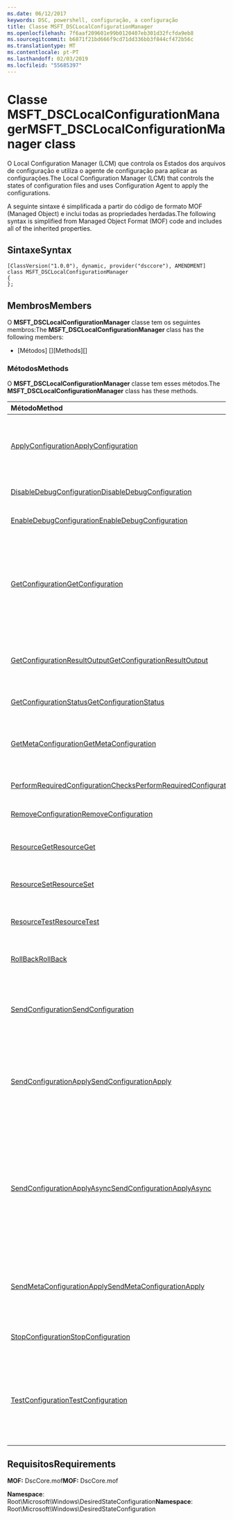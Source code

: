 ```yaml
---
ms.date: 06/12/2017
keywords: DSC, powershell, configuração, a configuração
title: Classe MSFT_DSCLocalConfigurationManager
ms.openlocfilehash: 7f6aaf209601e99b0120407eb301d32fcfda9eb8
ms.sourcegitcommit: b6871f21bd666f9cd71dd336bb3f844cf472b56c
ms.translationtype: MT
ms.contentlocale: pt-PT
ms.lasthandoff: 02/03/2019
ms.locfileid: "55685397"
---
```

# <a name="msftdsclocalconfigurationmanager-class"></a><span data-ttu-id="c4892-103">Classe MSFT_DSCLocalConfigurationManager</span><span class="sxs-lookup"><span data-stu-id="c4892-103">MSFT_DSCLocalConfigurationManager class</span></span>

<span data-ttu-id="c4892-104">O Local Configuration Manager (LCM) que controla os Estados dos arquivos de configuração e utiliza o agente de configuração para aplicar as configurações.</span><span class="sxs-lookup"><span data-stu-id="c4892-104">The Local Configuration Manager (LCM) that controls the states of configuration files and uses Configuration Agent to apply the configurations.</span></span>

<span data-ttu-id="c4892-105">A seguinte sintaxe é simplificada a partir do código de formato MOF (Managed Object) e inclui todas as propriedades herdadas.</span><span class="sxs-lookup"><span data-stu-id="c4892-105">The following syntax is simplified from Managed Object Format (MOF) code and includes all of the inherited properties.</span></span>

## <a name="syntax"></a><span data-ttu-id="c4892-106">Sintaxe</span><span class="sxs-lookup"><span data-stu-id="c4892-106">Syntax</span></span>

```
[ClassVersion("1.0.0"), dynamic, provider("dsccore"), AMENDMENT]
class MSFT_DSCLocalConfigurationManager
{
};
```

## <a name="members"></a><span data-ttu-id="c4892-107">Membros</span><span class="sxs-lookup"><span data-stu-id="c4892-107">Members</span></span>

<span data-ttu-id="c4892-108">O **MSFT_DSCLocalConfigurationManager** classe tem os seguintes membros:</span><span class="sxs-lookup"><span data-stu-id="c4892-108">The **MSFT_DSCLocalConfigurationManager** class has the following members:</span></span>

- <span data-ttu-id="c4892-109">[Métodos] []</span><span class="sxs-lookup"><span data-stu-id="c4892-109">[Methods][]</span></span>

### <a name="methods"></a><span data-ttu-id="c4892-110">Métodos</span><span class="sxs-lookup"><span data-stu-id="c4892-110">Methods</span></span>

<span data-ttu-id="c4892-111">O **MSFT_DSCLocalConfigurationManager** classe tem esses métodos.</span><span class="sxs-lookup"><span data-stu-id="c4892-111">The **MSFT_DSCLocalConfigurationManager** class has these methods.</span></span>

|<span data-ttu-id="c4892-112">Método</span><span class="sxs-lookup"><span data-stu-id="c4892-112">Method</span></span> |<span data-ttu-id="c4892-113">Descrição</span><span class="sxs-lookup"><span data-stu-id="c4892-113">Description</span></span> |
|:--- |:---|
| [<span data-ttu-id="c4892-114">ApplyConfiguration</span><span class="sxs-lookup"><span data-stu-id="c4892-114">ApplyConfiguration</span></span>](msft-dsclocalconfigurationmanager-applyconfiguration.md)| <span data-ttu-id="c4892-115">Utiliza o agente de configuração para aplicar a configuração que está pendente.</span><span class="sxs-lookup"><span data-stu-id="c4892-115">Uses the Configuration Agent to apply the configuration that is pending.</span></span>|
| [<span data-ttu-id="c4892-116">DisableDebugConfiguration</span><span class="sxs-lookup"><span data-stu-id="c4892-116">DisableDebugConfiguration</span></span>](msft-dsclocalconfigurationmanager-disabledebugconfiguration.md)| <span data-ttu-id="c4892-117">Desativa a depuração de recursos de DSC.</span><span class="sxs-lookup"><span data-stu-id="c4892-117">Disables DSC resource debugging.</span></span>|
| [<span data-ttu-id="c4892-118">EnableDebugConfiguration</span><span class="sxs-lookup"><span data-stu-id="c4892-118">EnableDebugConfiguration</span></span>](msft-dsclocalconfigurationmanager-enabledebugconfiguration.md)| <span data-ttu-id="c4892-119">Permite a depuração de recursos de DSC.</span><span class="sxs-lookup"><span data-stu-id="c4892-119">Enables DSC resource debugging.</span></span>|
| [<span data-ttu-id="c4892-120">GetConfiguration</span><span class="sxs-lookup"><span data-stu-id="c4892-120">GetConfiguration</span></span>](msft-dsclocalconfigurationmanager-getconfiguration.md)| <span data-ttu-id="c4892-121">Envia o documento de configuração para o nó gerido e utiliza a **obter** método do agente de configuração para aplicar a configuração.</span><span class="sxs-lookup"><span data-stu-id="c4892-121">Sends the configuration document to the managed node and uses the **Get** method of the Configuration Agent to apply the configuration.</span></span>|
| [<span data-ttu-id="c4892-122">GetConfigurationResultOutput</span><span class="sxs-lookup"><span data-stu-id="c4892-122">GetConfigurationResultOutput</span></span>](msft-dsclocalconfigurationmanager-getconfigurationresultoutput.md)| <span data-ttu-id="c4892-123">Obtém o resultado de agente de configuração relacionadas com uma tarefa específica.</span><span class="sxs-lookup"><span data-stu-id="c4892-123">Gets the Configuration Agent output relating to a specific job.</span></span>|
| [<span data-ttu-id="c4892-124">GetConfigurationStatus</span><span class="sxs-lookup"><span data-stu-id="c4892-124">GetConfigurationStatus</span></span>](msft-dsclocalconfigurationmanager-getconfigurationstatus.md)| <span data-ttu-id="c4892-125">Obter o histórico do Estado de configuração.</span><span class="sxs-lookup"><span data-stu-id="c4892-125">Get the configuration status history.</span></span>|
| [<span data-ttu-id="c4892-126">GetMetaConfiguration</span><span class="sxs-lookup"><span data-stu-id="c4892-126">GetMetaConfiguration</span></span>](msft-dsclocalconfigurationmanager-getmetaconfiguration.md)| <span data-ttu-id="c4892-127">Obtém as definições de LCM que são utilizadas para controlar o agente de configuração.</span><span class="sxs-lookup"><span data-stu-id="c4892-127">Gets the LCM settings that are used to control Configuration Agent.</span></span>|
| [<span data-ttu-id="c4892-128">PerformRequiredConfigurationChecks</span><span class="sxs-lookup"><span data-stu-id="c4892-128">PerformRequiredConfigurationChecks</span></span>](msft-dsclocalconfigurationmanager-performrequiredconfigurationchecks.md)| <span data-ttu-id="c4892-129">Inicia a verificação de consistência.</span><span class="sxs-lookup"><span data-stu-id="c4892-129">Starts the consistency check.</span></span>|
| [<span data-ttu-id="c4892-130">RemoveConfiguration</span><span class="sxs-lookup"><span data-stu-id="c4892-130">RemoveConfiguration</span></span>](msft-dsclocalconfigurationmanager-removeconfiguration.md)| <span data-ttu-id="c4892-131">Remove os ficheiros de configuração.</span><span class="sxs-lookup"><span data-stu-id="c4892-131">Removes the configuration files.</span></span>|
| [<span data-ttu-id="c4892-132">ResourceGet</span><span class="sxs-lookup"><span data-stu-id="c4892-132">ResourceGet</span></span>](msft-dsclocalconfigurationmanager-resourceget.md)| <span data-ttu-id="c4892-133">Chama diretamente a **obter** método de um recurso de DSC.</span><span class="sxs-lookup"><span data-stu-id="c4892-133">Directly calls the **Get** method of a DSC resource.</span></span>|
| [<span data-ttu-id="c4892-134">ResourceSet</span><span class="sxs-lookup"><span data-stu-id="c4892-134">ResourceSet</span></span>](msft-dsclocalconfigurationmanager-resourceset.md)| <span data-ttu-id="c4892-135">Chama diretamente a **definir** método de um recurso de DSC.</span><span class="sxs-lookup"><span data-stu-id="c4892-135">Directly calls the **Set** method of a DSC resource.</span></span>|
| [<span data-ttu-id="c4892-136">ResourceTest</span><span class="sxs-lookup"><span data-stu-id="c4892-136">ResourceTest</span></span>](msft-dsclocalconfigurationmanager-resourcetest.md)| <span data-ttu-id="c4892-137">Chama diretamente a **teste** método de um recurso de DSC.</span><span class="sxs-lookup"><span data-stu-id="c4892-137">Directly calls the **Test** method of a DSC resource.</span></span>|
| [<span data-ttu-id="c4892-138">RollBack</span><span class="sxs-lookup"><span data-stu-id="c4892-138">RollBack</span></span>](msft-dsclocalconfigurationmanager-rollback.md)| <span data-ttu-id="c4892-139">Rolls novamente para uma configuração anterior.</span><span class="sxs-lookup"><span data-stu-id="c4892-139">Rolls back to a previous configuration.</span></span>|
| [<span data-ttu-id="c4892-140">SendConfiguration</span><span class="sxs-lookup"><span data-stu-id="c4892-140">SendConfiguration</span></span>](msft-dsclocalconfigurationmanager-sendconfiguration.md)| <span data-ttu-id="c4892-141">Envia o documento de configuração para o nó gerido e o salva como uma alteração pendente.</span><span class="sxs-lookup"><span data-stu-id="c4892-141">Sends the configuration document to the managed node and saves it as a pending change.</span></span>|
| [<span data-ttu-id="c4892-142">SendConfigurationApply</span><span class="sxs-lookup"><span data-stu-id="c4892-142">SendConfigurationApply</span></span>](msft-dsclocalconfigurationmanager-sendconfigurationapply.md)| <span data-ttu-id="c4892-143">Envia o documento de configuração para o nó gerido e utiliza o agente de configuração para aplicar a configuração.</span><span class="sxs-lookup"><span data-stu-id="c4892-143">Sends the configuration document to the managed node and uses the Configuration Agent to apply the configuration.</span></span>|
| [<span data-ttu-id="c4892-144">SendConfigurationApplyAsync</span><span class="sxs-lookup"><span data-stu-id="c4892-144">SendConfigurationApplyAsync</span></span>](msft-dsclocalconfigurationmanager-sendconfigurationapplyasync.md)| <span data-ttu-id="c4892-145">Enviar o documento de configuração para o nó gerido e começar a utilizar o agente de configuração para aplicar a configuração.</span><span class="sxs-lookup"><span data-stu-id="c4892-145">Send the configuration document to the managed node and start using the Configuration Agent to apply the configuration.</span></span> <span data-ttu-id="c4892-146">Utilize GetConfigurationResultOutput para obter a saída do resultado.</span><span class="sxs-lookup"><span data-stu-id="c4892-146">Use GetConfigurationResultOutput to retrieve result output.</span></span>|
| [<span data-ttu-id="c4892-147">SendMetaConfigurationApply</span><span class="sxs-lookup"><span data-stu-id="c4892-147">SendMetaConfigurationApply</span></span>](msft-dsclocalconfigurationmanager-sendmetaconfigurationapply.md)| <span data-ttu-id="c4892-148">Define as definições de LCM que são utilizadas para controlar o agente de configuração.</span><span class="sxs-lookup"><span data-stu-id="c4892-148">Sets the LCM settings that are used to control the Configuration Agent.</span></span>|
| [<span data-ttu-id="c4892-149">StopConfiguration</span><span class="sxs-lookup"><span data-stu-id="c4892-149">StopConfiguration</span></span>](msft-dsclocalconfigurationmanager-stopconfiguration.md)| <span data-ttu-id="c4892-150">Interrompe a configuração que está em curso.</span><span class="sxs-lookup"><span data-stu-id="c4892-150">Stops the configuration that is in progress.</span></span>|
| [<span data-ttu-id="c4892-151">TestConfiguration</span><span class="sxs-lookup"><span data-stu-id="c4892-151">TestConfiguration</span></span>](msft-dsclocalconfigurationmanager-testconfiguration.md)| <span data-ttu-id="c4892-152">Envia o documento de configuração para o nó gerido e verifica a configuração atual contra o documento.</span><span class="sxs-lookup"><span data-stu-id="c4892-152">Sends the configuration document to the managed node and verifies the current configuration against the document.</span></span>|

## <a name="requirements"></a><span data-ttu-id="c4892-153">Requisitos</span><span class="sxs-lookup"><span data-stu-id="c4892-153">Requirements</span></span>

<span data-ttu-id="c4892-154">**MOF:** DscCore.mof</span><span class="sxs-lookup"><span data-stu-id="c4892-154">**MOF:** DscCore.mof</span></span>

<span data-ttu-id="c4892-155">**Namespace**: Root\Microsoft\Windows\DesiredStateConfiguration</span><span class="sxs-lookup"><span data-stu-id="c4892-155">**Namespace**: Root\Microsoft\Windows\DesiredStateConfiguration</span></span>